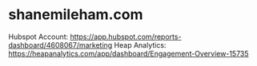 # shanemileham.com

Hubspot Account: https://app.hubspot.com/reports-dashboard/4608067/marketing
Heap Analytics: https://heapanalytics.com/app/dashboard/Engagement-Overview-15735
